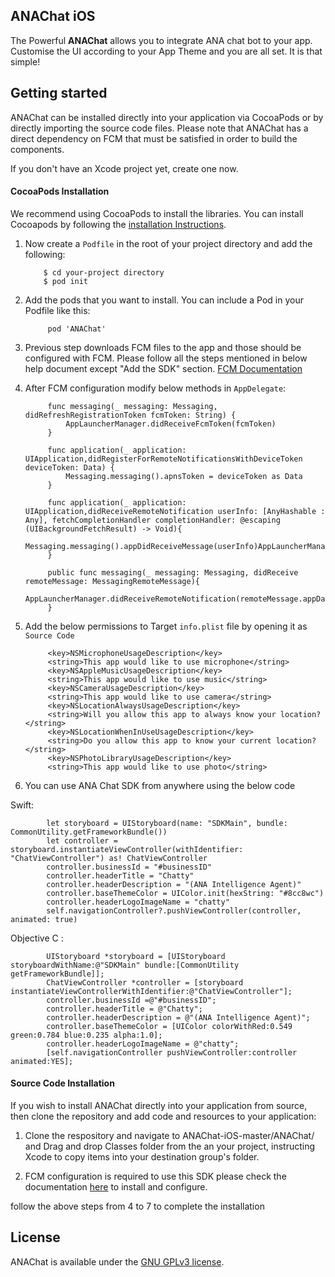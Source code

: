 ## ANAChat iOS

The Powerful **ANAChat** allows you to integrate ANA chat bot to your app. Customise the UI according to your App Theme and you are all set. It is that simple!


## Getting started

ANAChat can be installed directly into your application via CocoaPods or by directly importing the source code files. Please note that ANAChat has a direct dependency on FCM that must be satisfied in order to build the components.

If you don't have an Xcode project yet, create one now.

#### CocoaPods Installation

We recommend using CocoaPods to install the libraries. You can install Cocoapods by following the [installation Instructions](https://guides.cocoapods.org/using/getting-started.html#getting-started).

1.  Now create a `Podfile` in the root of your project directory and add the following:

            $ cd your-project directory
            $ pod init

2. Add the pods that you want to install. You can include a Pod in your Podfile like this:

            pod 'ANAChat'

3. Previous step downloads FCM files to the app and those should be configured with FCM. Please follow all the steps mentioned in below help document  except "Add the SDK" section. [FCM Documentation](https://firebase.google.com/docs/cloud-messaging/ios/client)

4. After FCM configuration modify below methods in `AppDelegate`:

            func messaging(_ messaging: Messaging, didRefreshRegistrationToken fcmToken: String) {
                AppLauncherManager.didReceiveFcmToken(fcmToken)
            }

            func application(_ application: UIApplication,didRegisterForRemoteNotificationsWithDeviceToken deviceToken: Data) {
                Messaging.messaging().apnsToken = deviceToken as Data
            }

            func application(_ application: UIApplication,didReceiveRemoteNotification userInfo: [AnyHashable : Any], fetchCompletionHandler completionHandler: @escaping (UIBackgroundFetchResult) -> Void){
            Messaging.messaging().appDidReceiveMessage(userInfo)AppLauncherManager.didReceiveRemoteNotification(userInfo)completionHandler(.newData)
            }

            public func messaging(_ messaging: Messaging, didReceive remoteMessage: MessagingRemoteMessage){
                AppLauncherManager.didReceiveRemoteNotification(remoteMessage.appData)
            }


5. Add the below permissions to Target `info.plist` file by opening it as `Source Code`


            <key>NSMicrophoneUsageDescription</key>
            <string>This app would like to use microphone</string>
            <key>NSAppleMusicUsageDescription</key>
            <string>This app would like to use music</string>
            <key>NSCameraUsageDescription</key>
            <string>This app would like to use camera</string>
            <key>NSLocationAlwaysUsageDescription</key>
            <string>Will you allow this app to always know your location?</string>
            <key>NSLocationWhenInUseUsageDescription</key>
            <string>Do you allow this app to know your current location?</string>
            <key>NSPhotoLibraryUsageDescription</key>
            <string>This app would like to use photo</string>


6.  You can use ANA Chat SDK from anywhere using the below code

Swift:

            let storyboard = UIStoryboard(name: "SDKMain", bundle: CommonUtility.getFrameworkBundle())
            let controller = storyboard.instantiateViewController(withIdentifier: "ChatViewController") as! ChatViewController
            controller.businessId = "#businessID"
            controller.headerTitle = "Chatty"
            controller.headerDescription = "(ANA Intelligence Agent)"
            controller.baseThemeColor = UIColor.init(hexString: "#8cc8wc")
            controller.headerLogoImageName = "chatty"
            self.navigationController?.pushViewController(controller, animated: true)
            
Objective C :

            UIStoryboard *storyboard = [UIStoryboard storyboardWithName:@"SDKMain" bundle:[CommonUtility getFrameworkBundle]];
            ChatViewController *controller = [storyboard instantiateViewControllerWithIdentifier:@"ChatViewController"];
            controller.businessId =@"#businessID";
            controller.headerTitle = @"Chatty";
            controller.headerDescription = @"(ANA Intelligence Agent)";
            controller.baseThemeColor = [UIColor colorWithRed:0.549 green:0.784 blue:0.235 alpha:1.0];
            controller.headerLogoImageName = @"chatty";
            [self.navigationController pushViewController:controller animated:YES];
        


#### Source Code Installation


If you wish to install ANAChat directly into your application from source, then clone the repository and add code and resources to your application:

1. Clone the respository and navigate to ANAChat-iOS-master/ANAChat/  and Drag and drop Classes folder from the an your project, instructing Xcode to copy items into your destination group's folder.

2. FCM configuration is required to use this SDK please check the documentation [here](https://firebase.google.com/docs/cloud-messaging/ios/client) to install and configure.

follow the above steps from 4 to 7  to complete the installation

## License

ANAChat is available under the [GNU GPLv3 license](https://www.gnu.org/licenses/gpl-3.0.en.html).

